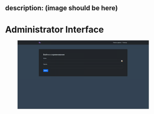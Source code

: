 description: (image should be here)
---

# Administrator Interface

<figure><img src="../../.gitbook/assets/image (8).png" alt=""><figcaption></figcaption></figure>